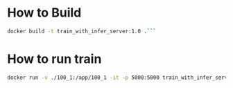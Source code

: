 # How to Build

```bash
docker build -t train_with_infer_server:1.0 .```
```

# How to run train 
```bash
docker run -v ./100_1:/app/100_1 -it -p 5000:5000 train_with_infer_server:1.0
```
